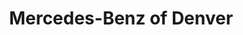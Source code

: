 ---
title: "Mercedes-Benz of Denver"
url: /denver/mercedes-benz-of-denver-south-colorado-boulevard/
shop: Autohaus
---